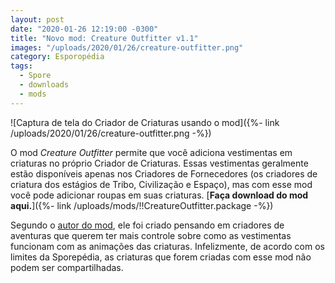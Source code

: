 ```yaml
---
layout: post
date: "2020-01-26 12:19:00 -0300"
title: "Novo mod: Creature Outfitter v1.1"
images: "/uploads/2020/01/26/creature-outfitter.png"
category: Esporopédia
tags:
  - Spore
  - downloads
  - mods
---
```

![Captura de tela do Criador de Criaturas usando o mod]({%- link /uploads/2020/01/26/creature-outfitter.png -%})

O mod *Creature Outfitter* permite que você adiciona vestimentas em criaturas no próprio Criador de Criaturas. Essas vestimentas geralmente estão disponíveis apenas nos Criadores de Fornecedores (os criadores de criatura dos estágios de Tribo, Civilização e Espaço), mas com esse mod você pode adicionar roupas em suas criaturas. [**Faça download do mod aqui.**]({%- link /uploads/mods/!!CreatureOutfitter.package -%})

Segundo o [autor do mod](http://davoonline.com/phpBB3/viewtopic.php?f=118&p=36663#p36663), ele foi criado pensando em criadores de aventuras que querem ter mais controle sobre como as vestimentas funcionam com as animações das criaturas. Infelizmente, de acordo com os limites da Sporepédia, as criaturas que forem criadas com esse mod não podem ser compartilhadas.
